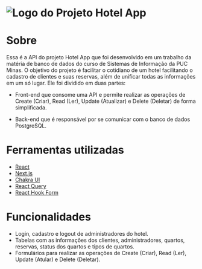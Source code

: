 # ![Logo do Projeto](https://user-images.githubusercontent.com/73081443/182045950-f5f23ee8-6470-4e94-b0e9-0a195986b5bb.png) Hotel App

# Sobre

Essa é a API do projeto Hotel App que foi desenvolvido em um trabalho da matéria de banco de dados do curso de Sistemas de Informação da PUC Minas. O objetivo do projeto é facilitar o cotidiano de um hotel facilitando o cadastro de clientes e suas reservas, além de unificar todas as informações em um só lugar. Ele foi dividido em duas partes:

- Front-end que consome uma API e permite realizar as operações de Create (Criar), Read (Ler), Update (Atualizar) e Delete (Deletar) de forma simplificada.

- Back-end que é responsável por se comunicar com o banco de dados PostgreSQL.

# Ferramentas utilizadas

- [React](https://pt-br.reactjs.org/)
- [Next.js](https://nextjs.org/)
- [Chakra UI](https://chakra-ui.com/)
- [React Query](https://react-query-v3.tanstack.com/)
- [React Hook Form](https://react-hook-form.com/)

# Funcionalidades

- Login, cadastro e logout de administradores do hotel.
- Tabelas com as informações dos clientes, administradores, quartos, reservas, status dos quartos e tipos de quartos.
- Formulários para realizar as operações de Create (Criar), Read (Ler), Update (Atular) e Delete (Deletar).
